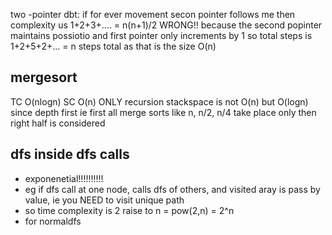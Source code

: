 two -pointer
  dbt: if for ever movement secon pointer follows me then complexity us 1+2+3+.... = n(n+1)/2
  WRONG!!
  because the second popinter maintains possiotio and first pointer only increments by 1
  so total steps is 1+2+5+2+... = n steps total as that is the size
O(n)

## mergesort
TC O(nlogn)
SC O(n)  ONLY
recursion stackspace is not O(n) but O(logn) since depth first ie first all merge sorts like n, n/2, n/4 take place only then right half is considered

## dfs inside dfs calls
- exponenetial!!!!!!!!!!
- eg if dfs call at one node, calls dfs of others, and visited aray is pass by value, ie you NEED to visit unique path
- so time complexity is 2 raise to n = pow(2,n) = 2^n
- for normaldfs
